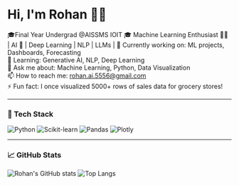 # Hi, I'm Rohan 🧑‍💻 

🎓Final Year Undergrad @AISSMS IOIT 🎓
Machine Learning Enthusiast 🧑‍💻 | AI 🤖 | Deep Learning | NLP | LLMs | 
🔭 Currently working on: ML projects, Dashboards, Forecasting  
🌱 Learning: Generative AI, NLP, Deep Learning  
💬 Ask me about: Machine Learning, Python, Data Visualization  
📫 How to reach me: rohan.ai.5556@gmail.com  
⚡ Fun fact: I once visualized 5000+ rows of sales data for grocery stores!

---

### 🔧 Tech Stack
![Python](https://img.shields.io/badge/Python-3776AB?style=for-the-badge&logo=python)
![Scikit-learn](https://img.shields.io/badge/scikit--learn-F7931E?style=for-the-badge&logo=scikit-learn)
![Pandas](https://img.shields.io/badge/pandas-150458?style=for-the-badge&logo=pandas)
![Plotly](https://img.shields.io/badge/plotly-3F4F75?style=for-the-badge&logo=plotly)

---

### 📈 GitHub Stats
![Rohan's GitHub stats](https://github-readme-stats.vercel.app/api?username=codewithrohan5556&show_icons=true&theme=radical)
![Top Langs](https://github-readme-stats.vercel.app/api/top-langs/?username=codewithrohan5556&layout=compact&theme=radical)
